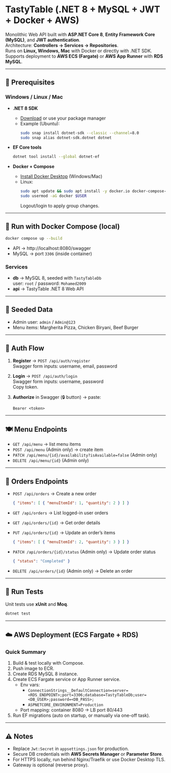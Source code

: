 # TastyTable (.NET 8 + MySQL + JWT + Docker + AWS)

Monolithic Web API built with **ASP.NET Core 8**, **Entity Framework Core (MySQL)**, and **JWT authentication**.  
Architecture: **Controllers → Services → Repositories**.  
Runs on **Linux, Windows, Mac** with Docker or directly with .NET SDK.  
Supports deployment to **AWS ECS (Fargate)** or **AWS App Runner** with **RDS MySQL**.

---

## 🚀 Prerequisites

### Windows / Linux / Mac

- **.NET 8 SDK**
  - [Download](https://dotnet.microsoft.com/download/dotnet/8.0) or use your package manager  
  - Example (Ubuntu):  
    ```bash
    sudo snap install dotnet-sdk --classic --channel=8.0
    sudo snap alias dotnet-sdk.dotnet dotnet
    ```

- **EF Core tools**
  ```bash
  dotnet tool install --global dotnet-ef
  ```

- **Docker + Compose**
  - [Install Docker Desktop](https://www.docker.com/products/docker-desktop/) (Windows/Mac)  
  - Linux:  
    ```bash
    sudo apt update && sudo apt install -y docker.io docker-compose-plugin
    sudo usermod -aG docker $USER
    ```
    Logout/login to apply group changes.

---

## 🐳 Run with Docker Compose (local)

```bash
docker compose up --build
```

- API → http://localhost:8080/swagger  
- MySQL → port `3306` (inside container)

### Services

- **db** → MySQL 8, seeded with `TastyTableDb`  
  user: `root` / password: `Mohamed2009`
- **api** → TastyTable .NET 8 Web API

---

## 🔑 Seeded Data

- Admin user: `admin` / `Admin@123`
- Menu items: Margherita Pizza, Chicken Biryani, Beef Burger

---

## 🔐 Auth Flow

1. **Register** → `POST /api/auth/register`  
   Swagger form inputs: username, email, password

2. **Login** → `POST /api/auth/login`  
   Swagger form inputs: username, password  
   Copy token.

3. **Authorize** in Swagger (🔒 button) → paste:  
   ```http
   Bearer <token>
   ```

---

## 🍽️ Menu Endpoints

- `GET /api/menu` → list menu items
- `POST /api/menu` (Admin only) → create item  
- `PATCH /api/menu/{id}/availability?isAvailable=false` (Admin only)
- `DELETE /api/menu/{id}` (Admin only)

---

## 🛒 Orders Endpoints

- `POST /api/orders` → Create a new order  
  ```json
  { "items": [ { "menuItemId": 1, "quantity": 2 } ] }
  ```

- `GET /api/orders` → List logged-in user orders  
- `GET /api/orders/{id}` → Get order details  

- `PUT /api/orders/{id}` → Update an order’s items  
  ```json
  { "items": [ { "menuItemId": 2, "quantity": 3 } ] }
  ```

- `PATCH /api/orders/{id}/status` (Admin only) → Update order status  
  ```json
  { "status": "Completed" }
  ```

- `DELETE /api/orders/{id}` (Admin only) → Delete an order  

---

## 🧪 Run Tests

Unit tests use **xUnit** and **Moq**.

```bash
dotnet test
```

---

## ☁️ AWS Deployment (ECS Fargate + RDS)

### Quick Summary
1. Build & test locally with Compose.  
2. Push image to ECR.  
3. Create RDS MySQL 8 instance.  
4. Create ECS Fargate service or App Runner service.  
   - Env vars:  
     - `ConnectionStrings__DefaultConnection=server=<RDS_ENDPOINT>;port=3306;database=TastyTableDb;user=<DB_USER>;password=<DB_PASS>;`  
     - `ASPNETCORE_ENVIRONMENT=Production`
   - Port mapping: container 8080 → LB port 80/443  
5. Run EF migrations (auto on startup, or manually via one-off task).

---

## ⚠️ Notes

- Replace `Jwt:Secret` in `appsettings.json` for production.  
- Secure DB credentials with **AWS Secrets Manager** or **Parameter Store**.  
- For HTTPS locally, run behind Nginx/Traefik or use Docker Desktop TLS.  
- Gateway is optional (reverse proxy).  